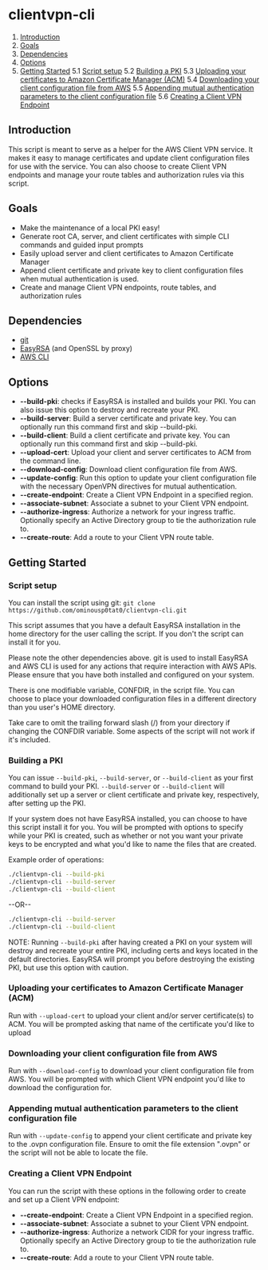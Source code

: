 # clientvpn-cli

1. [Introduction](#intro)
2. [Goals](#goals)
3. [Dependencies](#depends)
4. [Options](#options)
5. [Getting Started](#getstart)
    5.1 [Script setup](#setup)
    5.2 [Building a PKI](#pki)
    5.3 [Uploading your certificates to Amazon Certificate Manager (ACM)](#upload)
    5.4 [Downloading your client configuration file from AWS](#download)
    5.5 [Appending mutual authentication parameters to the client configuration file](#mutual)
    5.6 [Creating a Client VPN Endpoint](#create)

## Introduction <a name="intro"></a>

This script is meant to serve as a helper for the AWS Client VPN service. It makes it easy to manage certificates and update client configuration files for use with the service. You can also choose to create Client VPN endpoints and manage your route tables and authorization rules via this script.

## Goals <a name="goals"></a>
* Make the maintenance of a local PKI easy!
* Generate root CA, server, and client certificates with simple CLI commands and guided input prompts
* Easily upload server and client certificates to Amazon Certificate Manager
* Append client certificate and private key to client configuration files when mutual authentication is used.
* Create and manage Client VPN endpoints, route tables, and authorization rules

## Dependencies <a name="depends"></a>
* [git](https://github.com/git/git)
* [EasyRSA](https://github.com/OpenVPN/easy-rsa) (and OpenSSL by proxy)
* [AWS CLI](https://github.com/aws/aws-cli)

## Options <a name="options"></a>
* **--build-pki**: checks if EasyRSA is installed and builds your PKI. You can also issue this option to destroy and recreate your PKI.
* **--build-server**: Build a server certificate and private key. You can optionally run this command first and skip --build-pki.
* **--build-client**: Build a client certificate and private key. You can optionally run this command first and skip --build-pki.
* **--upload-cert**: Upload your client and server certificates to ACM from the command line. 
* **--download-config**: Download client configuration file from AWS.
* **--update-config**: Run this option to update your client configuration file with the necessary OpenVPN directives for mutual authentication.
* **--create-endpoint**: Create a Client VPN Endpoint in a specified region.
* **--associate-subnet**: Associate a subnet to your Client VPN endpoint.
* **--authorize-ingress**: Authorize a network for your ingress traffic. Optionally specify an Active Directory group to tie the authorization rule to.
* **--create-route**: Add a route to your Client VPN route table. 
## Getting Started <a name="getstart"></a>

### Script setup <a name="setup"></a>
You can install the script using git: `git clone https://github.com/ominousp0tat0/clientvpn-cli.git`

This script assumes that you have a default EasyRSA installation in the home directory for the user calling the script. If you don't the script can install it for you. 

Please note the other dependencies above. git is used to install EasyRSA and AWS CLI is used for any actions that require interaction with AWS APIs. Please ensure that you have both installed and configured on your system.

There is one modifiable variable, CONFDIR, in the script file. You can choose to place your downloaded configuration files in a different directory than you user's HOME directory. 

Take care to omit the trailing forward slash (/) from your directory if changing the CONFDIR variable. Some aspects of the script will not work if it's included. 

### Building a PKI <a name="pki"></a>
You can issue `--build-pki`, `--build-server`, or `--build-client` as your first command to build your PKI. `--build-server` or `--build-client` will additionally set up a server or client certificate and private key, respectively, after setting up the PKI.

If your system does not have EasyRSA installed, you can choose to have this script install it for you. You will be prompted with options to specify while your PKI is created, such as whether or not you want your private keys to be encrypted and what you'd like to name the files that are created.

Example order of operations:
```bash
./clientvpn-cli --build-pki
./clientvpn-cli --build-server
./clientvpn-cli --build-client
```
--OR--

```bash
./clientvpn-cli --build-server
./clientvpn-cli --build-client
```
NOTE: Running `--build-pki` after having created a PKI on your system will destroy and recreate your entire PKI, including certs and keys located in the default directories. EasyRSA will prompt you before destroying the existing PKI, but use this option with caution.

### Uploading your certificates to Amazon Certificate Manager (ACM) <a name="upload"></a>
Run with `--upload-cert` to upload your client and/or server certificate(s) to ACM. You will be prompted asking that name of the certificate you'd like to upload

### Downloading your client configuration file from AWS <a name="download"></a>
Run with `--download-config` to download your client configuration file from AWS. You will be prompted with which Client VPN endpoint you'd like to download the configuration for.

### Appending mutual authentication parameters to the client configuration file <a name="mutual"></a>
Run with `--update-config` to append your client certificate and private key to the .ovpn configuration file. Ensure to omit the file extension ".ovpn" or the script will not be able to locate the file.

### Creating a Client VPN Endpoint <a name="create"></a>
You can run the script with these options in the following order to create and set up a Client VPN endpoint:
* **--create-endpoint**: Create a Client VPN Endpoint in a specified region.
* **--associate-subnet**: Associate a subnet to your Client VPN endpoint.
* **--authorize-ingress**: Authorize a network CIDR for your ingress traffic. Optionally specify an Active Directory group to tie the authorization rule to.
* **--create-route**: Add a route to your Client VPN route table.
